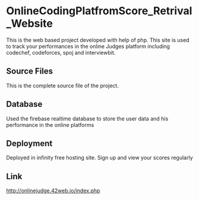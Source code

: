 # OnlineCodingPlatfromScore_Retrival_Website

This is the web based project developed with help of php. This site is used to track your performances in the online Judges platform including codechef, codeforces, spoj and interviewbit.

## Source Files
  This is the complete source file of the project.
 
## Database 
  Used the firebase realtime database to store the user data and his performance in the online platforms
  
## Deployment 
  Deployed in infinity free hosting site. Sign up and view your scores regularly
  
## Link
  http://onlinejudge.42web.io/index.php
 
